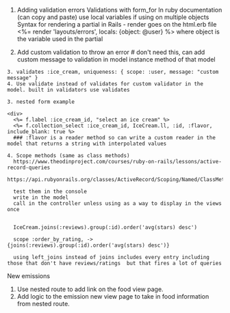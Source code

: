 1. Adding validation errors
  Validations with form_for
  In ruby documentation (can copy and paste)
  use local variables if using on multiple objects
  Syntax for rendering a partial in Rails - render goes on the html.erb file
  <%= render 'layouts/errors', locals: {object: @user} %>  where object is the variable used in the partial

  2. Add custom validation to throw an error   # don't need this, can add custom message to validation
    in model
    instance method of that model

    3. validates :ice_cream, uniqueness: { scope: :user, message: "custom message" }
    4. Use validate instead of validates for custom validator in the model. built in validators use validates

    3. nested form example

    <div>
      <%= f.label :ice_cream_id, "select an ice cream" %>
      <%= f.collection_select :ice_cream_id, IceCream.ll, :id, :flavor, include_blank: true %>
      ### :flavor is a reader method so can write a custom reader in the model that returns a string with interpolated values

    4. Scope methods (same as class methods)
      https://www.theodinproject.com/courses/ruby-on-rails/lessons/active-record-queries
      https://api.rubyonrails.org/classes/ActiveRecord/Scoping/Named/ClassMethods.html

      test them in the console
      write in the model
      call in the controller unless using as a way to display in the views once


      IceCream.joins(:reviews).group(:id).order('avg(stars) desc')

      scope :order_by_rating, -> {joins(:reviews).group(:id).order('avg(stars) desc')}

      using left_joins instead of joins includes every entry including those that don't have reviews/ratings  but that fires a lot of queries



New emissions
1. Use nested route to add link on the food view page.
2. Add logic to the emission new view page to take in food information from nested route.
